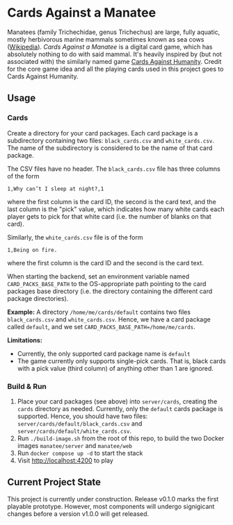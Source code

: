# Cards Against a Manatee
Manatees (family Trichechidae, genus Trichechus) are large, fully aquatic, mostly herbivorous marine mammals sometimes
known as sea cows ([Wikipedia](https://en.wikipedia.org/wiki/Manatee)). _Cards Against a Manatee_ is a digital card
game, which has absolutely nothing to do with said mammal. It's heavily inspired by (but not associated with) the
similarly named game [Cards Against Humanity](https://www.cardsagainsthumanity.com/). Credit for the core game idea and
all the playing cards used in this project goes to Cards Against Humanity.

## Usage
### Cards
Create a directory for your card packages. Each card package is a subdirectory containing two files: `black_cards.csv`
and `white_cards.csv`. The name of the subdirectory is considered to be the name of that card package.

The CSV files have no header. The `black_cards.csv` file has three columns of the form

```
1,Why can’t I sleep at night?,1
```

where the first column is the card ID, the second is the card text, and the last column is the "pick" value, which
indicates how many white cards each player gets to pick for that white card (i.e. the number of blanks on that card).

Similarly, the `white_cards.csv` file is of the form

```
1,Being on fire.
```

where the first column is the card ID and the second is the card text.

When starting the backend, set an environment variable named `CARD_PACKS_BASE_PATH` to the OS-appropriate path
pointing to the card packages base directory (i.e. the directory containing the different card package directories).

**Example:** A directory `/home/me/cards/default` contains two files `black_cards.csv` and `white_cards.csv`. Hence,
we have a card package called `default`, and we set `CARD_PACKS_BASE_PATH=/home/me/cards`.

**Limitations:**
- Currently, the only supported card package name is `default`
- The game currently only supports single-pick cards. That is, black cards with a pick value (third column) of anything
other than 1 are ignored.

### Build & Run
1. Place your card packages (see above) into `server/cards`, creating the `cards` directory as needed. Currently, only the `default` cards package is supported. Hence, you should have two files: `server/cards/default/black_cards.csv` and `server/cards/default/white_cards.csv`.
2. Run `./build-image.sh` from the root of this repo, to build the two Docker images `manatee/server` and `manatee/web`
3. Run `docker compose up -d` to start the stack
4. Visit [http://localhost:4200](http://localhost:4200) to play

## Current Project State
This project is currently under construction. Release v0.1.0 marks the first playable prototype. However, most components will undergo signigicant changes before a version v1.0.0 will get released.
